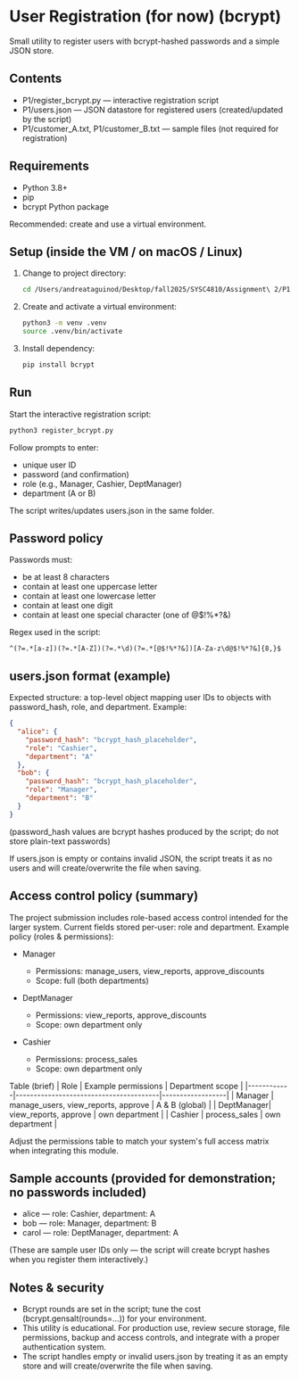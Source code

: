 # User Registration (for now) (bcrypt)

Small utility to register users with bcrypt-hashed passwords and a simple JSON store.

## Contents
- P1/register_bcrypt.py — interactive registration script
- P1/users.json — JSON datastore for registered users (created/updated by the script)
- P1/customer_A.txt, P1/customer_B.txt — sample files (not required for registration)

## Requirements
- Python 3.8+
- pip
- bcrypt Python package

Recommended: create and use a virtual environment.

## Setup (inside the VM / on macOS / Linux)
1. Change to project directory:
   ```sh
   cd /Users/andreataguinod/Desktop/fall2025/SYSC4810/Assignment\ 2/P1 #change 
   ```
2. Create and activate a virtual environment:
   ```sh
   python3 -m venv .venv
   source .venv/bin/activate
   ```
3. Install dependency:
   ```sh
   pip install bcrypt
   ```
## Run
Start the interactive registration script:
```sh
python3 register_bcrypt.py
```
Follow prompts to enter:
- unique user ID
- password (and confirmation)
- role (e.g., Manager, Cashier, DeptManager)
- department (A or B)

The script writes/updates users.json in the same folder.

## Password policy
Passwords must:
- be at least 8 characters
- contain at least one uppercase letter
- contain at least one lowercase letter
- contain at least one digit
- contain at least one special character (one of @$!%*?&)

Regex used in the script:
```
^(?=.*[a-z])(?=.*[A-Z])(?=.*\d)(?=.*[@$!%*?&])[A-Za-z\d@$!%*?&]{8,}$
```

## users.json format (example)
Expected structure: a top-level object mapping user IDs to objects with password_hash, role, and department. Example:
```json
{
  "alice": {
    "password_hash": "bcrypt_hash_placeholder",
    "role": "Cashier",
    "department": "A"
  },
  "bob": {
    "password_hash": "bcrypt_hash_placeholder",
    "role": "Manager",
    "department": "B"
  }
}
```
(password_hash values are bcrypt hashes produced by the script; do not store plain-text passwords)

If users.json is empty or contains invalid JSON, the script treats it as no users and will create/overwrite the file when saving.

## Access control policy (summary)
The project submission includes role-based access control intended for the larger system. Current fields stored per-user: role and department. Example policy (roles & permissions):

- Manager
  - Permissions: manage_users, view_reports, approve_discounts
  - Scope: full (both departments)

- DeptManager
  - Permissions: view_reports, approve_discounts
  - Scope: own department only

- Cashier
  - Permissions: process_sales
  - Scope: own department only

Table (brief)
| Role       | Example permissions                   | Department scope |
|------------|----------------------------------------|------------------|
| Manager    | manage_users, view_reports, approve   | A & B (global)   |
| DeptManager| view_reports, approve                 | own department   |
| Cashier    | process_sales                         | own department   |


Adjust the permissions table to match your system's full access matrix when integrating this module.

## Sample accounts (provided for demonstration; no passwords included)
- alice — role: Cashier, department: A
- bob   — role: Manager, department: B
- carol — role: DeptManager, department: A

(These are sample user IDs only — the script will create bcrypt hashes when you register them interactively.)

## Notes & security
- Bcrypt rounds are set in the script; tune the cost (bcrypt.gensalt(rounds=...)) for your environment.
- This utility is educational. For production use, review secure storage, file permissions, backup and access controls, and integrate with a proper authentication system.
- The script handles empty or invalid users.json by treating it as an empty store and will create/overwrite the file when saving.
